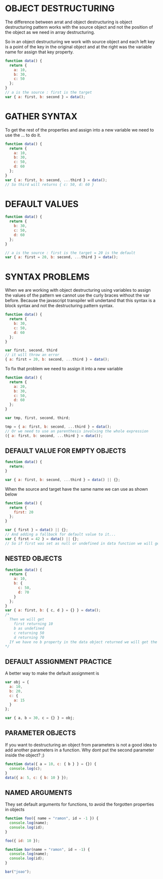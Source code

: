 # OBJECT DESTRUCTURING

The difference between arrat and object destructuring is object destructuring pattern works with the source object and not the position of the object as we need in array destructuring.

So in an object destructuring we work with source object and each left key is a point of the key in the original object and at the right was the variable name for assign that key property.

```js
function data() {
  return {
    a: 10,
    b: 30,
    c: 50
  };
}
// a is the source : first is the target
var { a: first, b: second } = data();
```

# GATHER SYNTAX

To get the rest of the properties and assign into a new variable we need to use the ... to do it.

```js
function data() {
  return {
    a: 10,
    b: 30,
    c: 50,
    d: 60
  };
}
var { a: first, b: second, ...third } = data();
// So third will returns { c: 50, d: 60 }
```

# DEFAULT VALUES

```js
function data() {
  return {
    b: 30,
    c: 50,
    d: 60
  };
}

// a is the source : first is the target = 20 is the default
var { a: first = 20, b: second, ...third } = data();
```

# SYNTAX PROBLEMS

When we are working with object destructuring using variables to assign the values of the pattern we cannot use the curly braces without the var before. Because the javascript transpiler will undertand that this syntax is a block syntax and not the destructuring pattern syntax.

```js
function data() {
  return {
    b: 30,
    c: 50,
    d: 60
  };
}

var first, second, third
// it will throw an error
{ a: first = 20, b: second, ...third } = data();
```

To fix that problem we need to assign it into a new variable

```js
function data() {
  return {
    a: 20,
    b: 30,
    c: 50,
    d: 60
  };
}

var tmp, first, second, third;

tmp = { a: first, b: second, ...third } = data();
// Or we need to use an parenthesis involving the whole expression
({ a: first, b: second, ...third } = data());
```

## DEFAULT VALUE FOR EMPTY OBJECTS

```js
function data() {
  return;
}

var { a: first, b: second, ...third } = data() || {};
```

When the source and target have the same name we can use as shown below

```js
function data() {
  return {
    first: 20
  };
}

var { first } = data() || {};
// And adding a fallback for default value to it...
var { first = 42 } = data() || {};
// So if first was set as null or undefined in data function we will get the 42 value
```

## NESTED OBJECTS

```js
function data() {
  return {
    a: 10,
    b: {
      c: 50,
      d: 70
    }
  };
}
var { a: first, b: { c, d } = {} } = data();
/*
  Then we will get
    first returning 10
    b as undefined
    c returning 50
    d returning 70
  If we have no b property in the data object returned we will get the empty object assign in the destructuring pattern
*/
```

## DEFAULT ASSIGNMENT PRACTICE

A better way to make the default assignment is

```js
var obj = {
  a: 10,
  b: 20,
  c: {
    a: 15
  }
};

var { a, b = 30, c = {} } = obj;
```

## PARAMETER OBJECTS

If you want to destructuring an object from parameters is not a good idea to add another parameters in a function. Why dont put the second parameter inside the object? ;)

```js
function data({ a = 10, c: { b } } = {}) {
  console.log(c);
}
data({ a: 5, c: { b: 10 } });
```

## NAMED ARGUMENTS

They set default arguments for functions, to avoid the forgotten properties in objects

```js
function foo({ name = "ramon", id = -1 }) {
  console.log(name);
  console.log(id);
}

foo({ id: 10 });

function bar(name = "ramon", id = -1) {
  console.log(name);
  console.log(id);
}

bar("joao");
```
